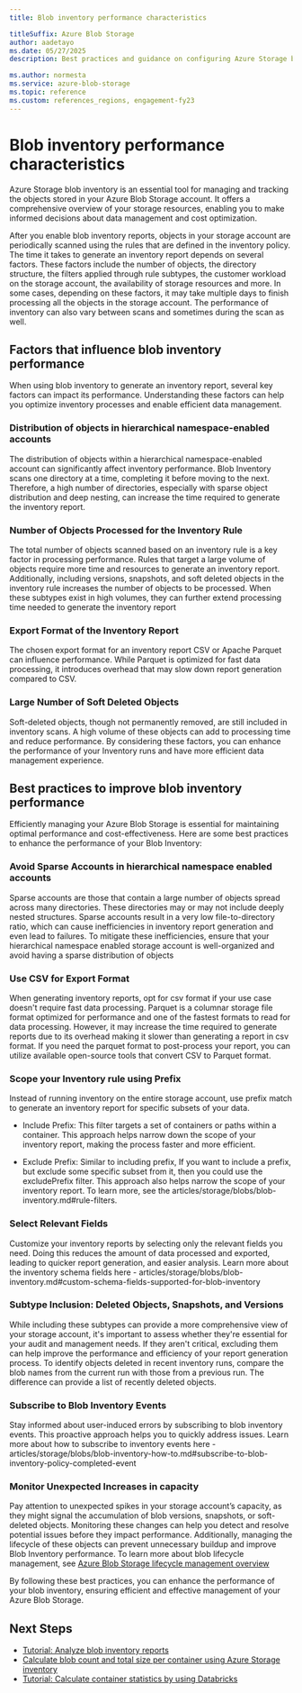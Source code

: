 ```yaml
---
title: Blob inventory performance characteristics

titleSuffix: Azure Blob Storage
author: aadetayo
ms.date: 05/27/2025
description: Best practices and guidance on configuring Azure Storage blob inventory and the factors that influence its performance.

ms.author: normesta
ms.service: azure-blob-storage
ms.topic: reference
ms.custom: references_regions, engagement-fy23
---
```


# Blob inventory performance characteristics


Azure Storage blob inventory is an essential tool for managing and tracking the objects stored in your Azure Blob Storage account. It offers a comprehensive overview of your storage resources, enabling you to make informed decisions about data management and cost optimization. 

After you enable blob inventory reports, objects in your storage account are periodically scanned using the rules that are defined in the inventory policy. The time it takes to generate an inventory report depends on several factors. These factors include the number of objects, the directory structure, the filters applied through rule subtypes, the customer workload on the storage account, the availability of storage resources and more. In some cases, depending on these factors, it may take multiple days to finish processing all the objects in the storage account. The performance of inventory can also vary between scans and sometimes during the scan as well. 


## Factors that influence blob inventory performance

When using blob inventory to generate an inventory report, several key factors can impact its performance. Understanding these factors can help you optimize inventory processes and enable efficient data management. 

### Distribution of objects in hierarchical namespace-enabled accounts

The distribution of objects within a hierarchical namespace-enabled account can significantly affect inventory performance. Blob Inventory scans one directory at a time, completing it before moving to the next. Therefore, a high number of directories, especially with sparse object distribution and deep nesting, can increase the time required to generate the inventory report. 

### Number of Objects Processed for the Inventory Rule

The total number of objects scanned based on an inventory rule is a key factor in processing performance. Rules that target a large volume of objects require more time and resources to generate an inventory report. Additionally, including versions, snapshots, and soft deleted objects in the inventory rule increases the number of objects to be processed. When these subtypes exist in high volumes, they can further extend processing time needed to generate the inventory report

### Export Format of the Inventory Report

The chosen export format for an inventory report CSV or Apache Parquet can influence performance. While Parquet is optimized for fast data processing, it introduces overhead that may slow down report generation compared to CSV.

### Large Number of Soft Deleted Objects

Soft-deleted objects, though not permanently removed, are still included in inventory scans. A high volume of these objects can add to processing time and reduce performance.
By considering these factors, you can enhance the performance of your Inventory runs and have more efficient data management experience.


## Best practices to improve blob inventory performance

Efficiently managing your Azure Blob Storage is essential for maintaining optimal performance and cost-effectiveness. Here are some best practices to enhance the performance of your Blob Inventory:

### Avoid Sparse Accounts in hierarchical namespace enabled accounts
Sparse accounts are those that contain a large number of objects spread across many directories. These directories may or may not include deeply nested structures. Sparse accounts result in a very low file-to-directory ratio, which can cause inefficiencies in inventory report generation and even lead to failures. To mitigate these inefficiencies, ensure that your hierarchical namespace enabled storage account is well-organized and avoid having a sparse distribution of objects

### Use CSV for Export Format	
When generating inventory reports, opt for csv format if your use case doesn't require fast data processing. Parquet is a columnar storage file format optimized for performance and one of the fastest formats to read for data processing. However, it may increase the time required to generate reports due to its overhead making it slower than generating a report in csv format. If you need the parquet format to post-process your report, you can utilize available open-source tools that convert CSV to Parquet format.


### Scope your Inventory rule using Prefix
Instead of running inventory on the entire storage account, use prefix match to generate an inventory report for specific subsets of your data.
-	Include Prefix: This filter targets a set of containers or paths within a container. This approach helps narrow down the scope of your inventory report, making the process faster and more efficient.

- Exclude Prefix: Similar to including prefix, If you want to include a prefix, but exclude some specific subset from it, then you could use the excludePrefix filter. This approach also helps narrow the scope of your inventory report. To learn more, see the articles/storage/blobs/blob-inventory.md#rule-filters.

### Select Relevant Fields
Customize your inventory reports by selecting only the relevant fields you need. Doing this reduces the amount of data processed and exported, leading to quicker report generation, and easier analysis. Learn more about the inventory schema fields here - articles/storage/blobs/blob-inventory.md#custom-schema-fields-supported-for-blob-inventory

### Subtype Inclusion: Deleted Objects, Snapshots, and Versions
While including these subtypes can provide a more comprehensive view of your storage account, it's important to assess whether they're essential for your audit and management needs. If they aren't critical, excluding them can help improve the performance and efficiency of your report generation process. To identify objects deleted in recent inventory runs, compare the blob names from the current run with those from a previous run. The difference can provide a list of recently deleted objects.

### Subscribe to Blob Inventory Events
Stay informed about user-induced errors by subscribing to blob inventory events. This proactive approach helps you to quickly address issues. Learn more about how to subscribe to inventory events here - articles/storage/blobs/blob-inventory-how-to.md#subscribe-to-blob-inventory-policy-completed-event

### Monitor Unexpected Increases in capacity
Pay attention to unexpected spikes in your storage account’s capacity, as they might signal the accumulation of blob versions, snapshots, or soft-deleted objects. Monitoring these changes can help you detect and resolve potential issues before they impact performance. Additionally, managing the lifecycle of these objects can prevent unnecessary buildup and improve Blob Inventory performance. To learn more about blob lifecycle management, see [Azure Blob Storage lifecycle management overview](lifecycle-management-overview.md)

By following these best practices, you can enhance the performance of your blob inventory, ensuring efficient and effective management of your Azure Blob Storage. 


## Next Steps
- [Tutorial: Analyze blob inventory reports](storage-blob-inventory-report-analytics.md)
-	[Calculate blob count and total size per container using Azure Storage inventory](calculate-blob-count-size.yml)
-	[Tutorial: Calculate container statistics by using Databricks](storage-blob-calculate-container-statistics-databricks.md) 
